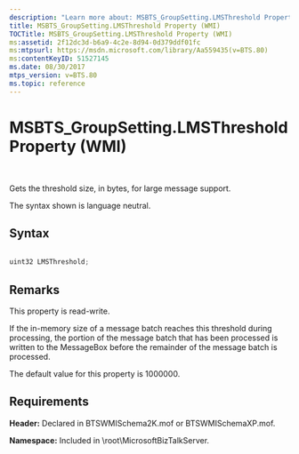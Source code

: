 ```yaml
---
description: "Learn more about: MSBTS_GroupSetting.LMSThreshold Property (WMI)"
title: MSBTS_GroupSetting.LMSThreshold Property (WMI)
TOCTitle: MSBTS_GroupSetting.LMSThreshold Property (WMI)
ms:assetid: 2f12dc3d-b6a9-4c2e-8d94-0d379ddf01fc
ms:mtpsurl: https://msdn.microsoft.com/library/Aa559435(v=BTS.80)
ms:contentKeyID: 51527145
ms.date: 08/30/2017
mtps_version: v=BTS.80
ms.topic: reference
---
```


# MSBTS\_GroupSetting.LMSThreshold Property (WMI)

 

Gets the threshold size, in bytes, for large message support.

The syntax shown is language neutral.

## Syntax

```C#
  
uint32 LMSThreshold;  
```

## Remarks

This property is read-write.

If the in-memory size of a message batch reaches this threshold during processing, the portion of the message batch that has been processed is written to the MessageBox before the remainder of the message batch is processed.

The default value for this property is 1000000.

## Requirements

**Header:** Declared in BTSWMISchema2K.mof or BTSWMISchemaXP.mof.

**Namespace:** Included in \\root\\MicrosoftBizTalkServer.

